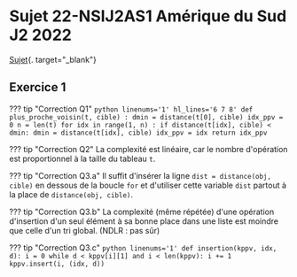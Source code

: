 # Sujet 22-NSIJ2AS1 Amérique du Sud J2 2022

[Sujet](../../data/2022/2022_Amerique_Sud_J2.pdf){. target="_blank"}

## Exercice 1

??? tip "Correction Q1"
    ```python linenums='1' hl_lines='6 7 8'
    def plus_proche_voisin(t, cible) :
        dmin = distance(t[0], cible)
        idx_ppv = 0
        n = len(t)
        for idx in range(1, n) :
            if distance(t[idx], cible) < dmin:
                dmin = distance(t[idx], cible)
                idx_ppv = idx
        return idx_ppv
    ```

??? tip "Correction Q2"
    La complexité est linéaire, car le nombre d'opération est proportionnel à la taille du tableau ```t```.

??? tip "Correction Q3.a"
    Il suffit d'insérer la ligne ```dist = distance(obj, cible)``` en dessous de la boucle ```for``` et d'utiliser cette variable ```dist``` partout à la place de ```distance(obj, cible)```.

??? tip "Correction Q3.b"
    La complexité (même répétée) d'une opération d'insertion d'un seul élément à sa bonne place dans une liste est moindre que celle d'un tri global. (NDLR : pas sûr)

??? tip "Correction Q3.c"
    ```python linenums='1'
    def insertion(kppv, idx, d):
        i = 0
        while d < kppv[i][1] and i < len(kppv):
            i += 1
        kppv.insert(i, (idx, d)) 
    ```

